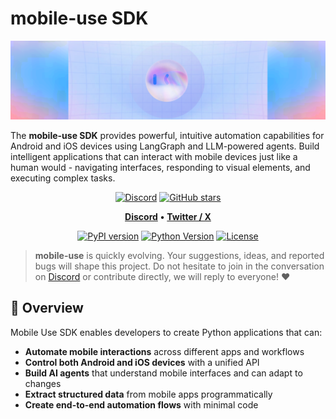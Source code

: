 # mobile-use SDK

<div align="center"><img src="https://raw.githubusercontent.com/minitap-ai/mobile-use/main/doc/readme-banner-1280x320.png" alt="" width="640"></div>

The **mobile-use SDK** provides powerful, intuitive automation capabilities for Android and iOS devices using LangGraph and LLM-powered agents. Build intelligent applications that can interact with mobile devices just like a human would - navigating interfaces, responding to visual elements, and executing complex tasks.&#x20;

<p align="center"><a href="https://discord.gg/6nSqmQ9pQs"><img src="https://img.shields.io/discord/1403058278342201394?color=7289DA&#x26;label=Discord&#x26;logo=discord&#x26;logoColor=white&#x26;style=for-the-badge" alt="Discord"></a> <a href="https://github.com/minitap-ai/mobile-use/stargazers"><img src="https://img.shields.io/github/stars/minitap-ai/mobile-use?style=for-the-badge&#x26;color=e0a8dd" alt="GitHub stars"></a></p>

<p align="center"><a href="https://discord.gg/6nSqmQ9pQs"><strong>Discord</strong></a> <strong>•</strong> <a href="https://x.com/minitap_ai?t=iRWtI497UhRGLeCKYQekig&#x26;s=09"><strong>Twitter / X</strong></a></p>

<p align="center"><a href="https://pypi.org/project/minitap-mobile-use/"><img src="https://img.shields.io/pypi/v/minitap-mobile-use.svg?color=blue" alt="PyPI version"></a> <a href="https://www.python.org/downloads/"><img src="https://img.shields.io/badge/python-3.12%2B-blue" alt="Python Version"></a> <a href="https://github.com/minitap-ai/mobile-use/blob/main/LICENSE"><img src="https://img.shields.io/badge/license-MIT-blue" alt="License"></a></p>

> **mobile-use** is quickly evolving. Your suggestions, ideas, and reported bugs will shape this project. Do not hesitate to join in the conversation on [Discord](https://discord.gg/6nSqmQ9pQs) or contribute directly, we will reply to everyone! ❤️

## 🚀 Overview

Mobile Use SDK enables developers to create Python applications that can:

* **Automate mobile interactions** across different apps and workflows
* **Control both Android and iOS devices** with a unified API
* **Build AI agents** that understand mobile interfaces and can adapt to changes
* **Extract structured data** from mobile apps programmatically
* **Create end-to-end automation flows** with minimal code
